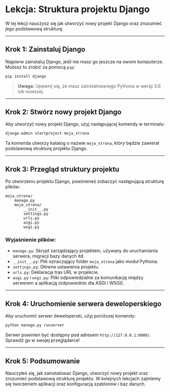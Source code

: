 # Lekcja: Struktura projektu Django

W tej lekcji nauczysz się jak utworzyć nowy projekt Django oraz zrozumieć jego podstawową strukturę.

---

## Krok 1: Zainstaluj Django

Najpierw zainstaluj Django, jeśli nie masz go jeszcze na swoim komputerze. Możesz to zrobić za pomocą `pip`:

```bash
pip install django
```

> **Uwaga:** Upewnij się, że masz zainstalowanego Pythona w wersji 3.6 lub nowszej.

---

## Krok 2: Stwórz nowy projekt Django

Aby utworzyć nowy projekt Django, użyj następującej komendy w terminalu:

```bash
django-admin startproject moja_strona
```

Ta komenda utworzy katalog o nazwie `moja_strona`, który będzie zawierał podstawową strukturę projektu Django.

---

## Krok 3: Przegląd struktury projektu

Po utworzeniu projektu Django, powinieneś zobaczyć następującą strukturę plików:

```
moja_strona/
    manage.py
    moja_strona/
        __init__.py
        settings.py
        urls.py
        asgi.py
        wsgi.py
```

### Wyjaśnienie plików:

- `manage.py`: Skrypt zarządzający projektem, używany do uruchamiania serwera, migracji bazy danych itd.
- `__init__.py`: Plik oznaczający folder `moja_strona` jako moduł Pythona.
- `settings.py`: Główne ustawienia projektu.
- `urls.py`: Deklaracja tras URL w projekcie.
- `asgi.py` i `wsgi.py`: Pliki odpowiedzialne za komunikację między serwerem a aplikacją (odpowiednio dla ASGI i WSGI).

---

## Krok 4: Uruchomienie serwera deweloperskiego

Aby uruchomić serwer deweloperski, użyj poniższej komendy:

```bash
python manage.py runserver
```

Serwer powinien być dostępny pod adresem `http://127.0.0.1:8000/`. Sprawdź go w swojej przeglądarce!

---

## Krok 5: Podsumowanie

Nauczyłeś się, jak zainstalować Django, utworzyć nowy projekt oraz zrozumieć podstawową strukturę projektu. W kolejnych lekcjach zajmiemy się tworzeniem aplikacji oraz konfiguracją szablonów i baz danych.
